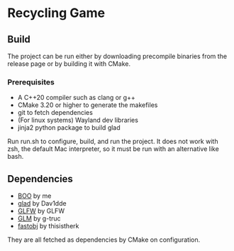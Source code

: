 # Recycling Game

## Build
The project can be run either by downloading precompile binaries from the 
release page or by building it with CMake.

### Prerequisites
- A C++20 compiler such as clang or g++
- CMake 3.20 or higher to generate the makefiles
- git to fetch dependencies
- (For linux systems) Wayland dev libraries
- jinja2 python package to build glad

Run run.sh to configure, build, and run the project. It does not work with 
zsh, the default Mac interpreter, so it must be run with an alternative like 
bash.

## Dependencies
- [BOO](https://github.com/imtofuu/boo) by me
- [glad](https://github.com/Dav1dde/glad) by Dav1dde
- [GLFW](https://github.com/glfw/glfw) by GLFW
- [GLM](https://github.com/g-truc/glm) by g-truc
- [fastobj](https://github.com/thisistherk/fast_obj) by thisistherk

They are all fetched as dependencies by CMake on configuration.